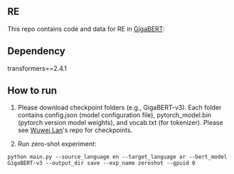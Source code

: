 ## RE
This repo contains code and data for RE in [GigaBERT](https://arxiv.org/pdf/2004.14519.pdf):

## Dependency
transformers==2.4.1

## How to run
1. Please download checkpoint folders (e.g., GigaBERT-v3). Each folder contains config.json (model configuration file), pytorch_model.bin (pytorch version model weights), and vocab.txt (for tokenizer). Please see [Wuwei Lan](https://github.com/lanwuwei/GigaBERT)'s repo for checkpoints.

2. Run zero-shot experiment:
```
python main.py --source_language en --target_language ar --bert_model GigaBERT-v3 --output_dir save --exp_name zeroshot --gpuid 0
